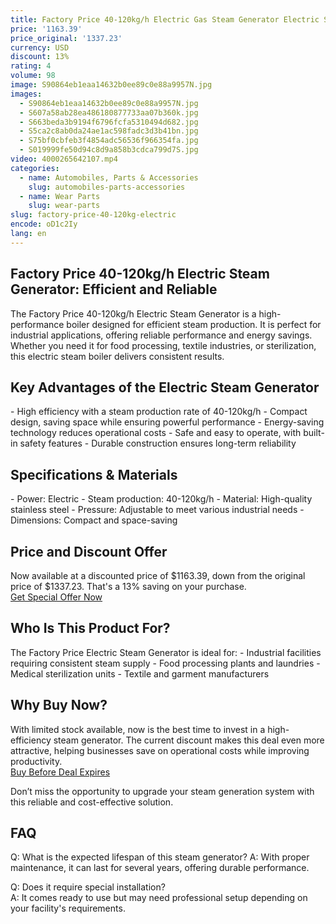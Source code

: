 ```yaml
---
title: Factory Price 40-120kg/h Electric Gas Steam Generator Electric Steam Boiler
price: '1163.39'
price_original: '1337.23'
currency: USD
discount: 13%
rating: 4
volume: 98
image: S90864eb1eaa14632b0ee89c0e88a9957N.jpg
images:
  - S90864eb1eaa14632b0ee89c0e88a9957N.jpg
  - S607a58ab28ea486180877733aa07b360k.jpg
  - S663beda3b9194f6796fcfa5310494d682.jpg
  - S5ca2c8ab0da24ae1ac598fadc3d3b41bn.jpg
  - S75bf0cbfeb3f4854adc56536f966354fa.jpg
  - S019999fe50d94c8d9a858b3cdca799d7S.jpg
video: 4000265642107.mp4
categories:
  - name: Automobiles, Parts & Accessories
    slug: automobiles-parts-accessories
  - name: Wear Parts
    slug: wear-parts
slug: factory-price-40-120kg-electric
encode: oD1c2Iy
lang: en
---
```


<h2>Factory Price 40-120kg/h Electric Steam Generator: Efficient and Reliable</h2>
The Factory Price 40-120kg/h Electric Steam Generator is a high-performance boiler designed for efficient steam production. It is perfect for industrial applications, offering reliable performance and energy savings. Whether you need it for food processing, textile industries, or sterilization, this electric steam boiler delivers consistent results.

<h2>Key Advantages of the Electric Steam Generator</h2>
- High efficiency with a steam production rate of 40-120kg/h  
- Compact design, saving space while ensuring powerful performance  
- Energy-saving technology reduces operational costs  
- Safe and easy to operate, with built-in safety features  
- Durable construction ensures long-term reliability  

<h2>Specifications & Materials</h2>
- Power: Electric  
- Steam production: 40-120kg/h  
- Material: High-quality stainless steel  
- Pressure: Adjustable to meet various industrial needs  
- Dimensions: Compact and space-saving  

<h2>Price and Discount Offer</h2>
Now available at a discounted price of $1163.39, down from the original price of $1337.23. That's a 13% saving on your purchase.  

<div class="flex justify-center my-2">
  <a href="https://buy.csgad.com/oD1c2Iy" rel="nofollow sponsored" target="_blank" class="py-2 px-4 rounded-md text-white font-semibold bg-gradient-to-r from-[#f73c22] to-[#ff7b48]">Get Special Offer Now</a>
</div>

<h2>Who Is This Product For?</h2>
The Factory Price Electric Steam Generator is ideal for:
- Industrial facilities requiring consistent steam supply  
- Food processing plants and laundries  
- Medical sterilization units  
- Textile and garment manufacturers  

<h2>Why Buy Now?</h2>
With limited stock available, now is the best time to invest in a high-efficiency steam generator. The current discount makes this deal even more attractive, helping businesses save on operational costs while improving productivity.  

<div class="flex justify-center my-2">
  <a href="https://buy.csgad.com/oD1c2Iy" rel="nofollow sponsored" target="_blank" class="py-2 px-4 rounded-md text-white font-semibold bg-gradient-to-r from-[#f73c22] to-[#ff7b48]">Buy Before Deal Expires</a>
</div>

Don’t miss the opportunity to upgrade your steam generation system with this reliable and cost-effective solution.  

<h2>FAQ</h2>
Q: What is the expected lifespan of this steam generator?  
A: With proper maintenance, it can last for several years, offering durable performance.  

Q: Does it require special installation?  
A: It comes ready to use but may need professional setup depending on your facility's requirements.